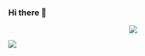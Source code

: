 ### Hi there 👋

<p align="center">
  <img src ="https://github-readme-stats.vercel.app/api?username=marchdz&show_icons=true&count_private=true&theme=default&hide_border=true&hide=issues,contribs">
</p>

<a href="https://github.com/marchdz/github-readme-stats">
  <img align="center" src="https://github-readme-stats.vercel.app/api/top-langs/?username=sebaf96&layout=compact" />
</a>

<!--
**marchdz/marchdz** is a ✨ _special_ ✨ repository because its `README.md` (this file) appears on your GitHub profile.

Here are some ideas to get you started:

- 🔭 I’m currently working on ...
- 🌱 I’m currently learning ...
- 👯 I’m looking to collaborate on ...
- 🤔 I’m looking for help with ...
- 💬 Ask me about ...
- 📫 How to reach me: ...
- 😄 Pronouns: ...
- ⚡ Fun fact: ...
-->
